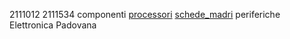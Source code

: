 2111012
2111534
componenti
[processori](componenti/processori.md)
[schede_madri](componenti/schede_madri.md) 
periferiche 
Elettronica Padovana
